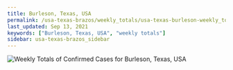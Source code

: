 ```yaml
---
title: Burleson, Texas, USA
permalink: /usa-texas-brazos/weekly_totals/usa-texas-burleson-weekly_totals.html
last_updated: Sep 13, 2021
keywords: ["Burleson, Texas, USA", "weekly totals"]
sidebar: usa-texas-brazos_sidebar
---
```


![Weekly Totals of Confirmed Cases for Burleson, Texas, USA](/covid_tracker/images/graphs/usa-texas-burleson-weekly_totals_graph.png)
